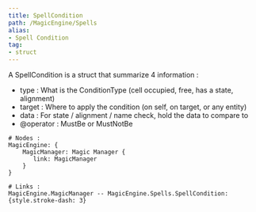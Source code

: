 ```yaml
---
title: SpellCondition
path: /MagicEngine/Spells
alias: 
- Spell Condition
tag: 
- struct
---
```

A SpellCondition is a struct that summarize 4 information :
- type : What is the ConditionType (cell occupied, free, has a state, alignment)
- target : Where to apply the condition (on self, on target, or any entity)
- data : For state / alignment / name check, hold the data to compare to
- @operator : MustBe or MustNotBe
```d2
# Nodes :
MagicEngine: {
    MagicManager: Magic Manager {
       link: MagicManager
    }
}

# Links :
MagicEngine.MagicManager -- MagicEngine.Spells.SpellCondition: {style.stroke-dash: 3}

```